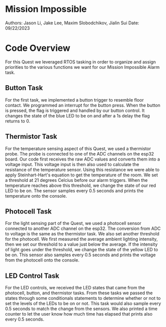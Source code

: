 # Mission Impossible
Authors: Jason Li, Jake Lee, Maxim Slobodchikov, Jialin Sui
Date: 09/22/2023

# Code Overview
For this Quest we leveraged RTOS tasking in order to organize and assign priorities to the various functions we want for our Mission Impossible Alarm task. 

## Button Task
For the first task, we implemented a button trigger to resemble floor contact. We programmed an interrupt for the button press. When the button is pressed, the flag is triggered and handled by our button control. It changes the state of the blue LED to be on and after a 1s delay the flag returns to 0.

## Thermistor Task
For the temperature sensing aspect of this Quest, we used a thermistor probe. The probe is connected to one of the ADC channels on the esp32 board. Our code first receives the raw ADC values and converts them into a voltage input. This voltage input is then also used to calculate the resistance of the temperature sensor. Using this resistance we were able to apply Steinhart-Hart's equation to get the temperature of the room. We set a threshold at 21 degrees Celcius before our alarm triggers. When the temperature reaches above this threshold, we change the state of our red LED to be on. The sensor samples every 0.5 seconds and prints the temperature onto the console.

## Photocell Task
For the light sensing part of the Quest, we used a photocell sensor connected to another ADC channel on the esp32. The conversion from ADC to voltage is the same as the thermistor task. We also set another threshold for the photocell. We first measured the average ambient lighting intensity, then we set our threshold to a value just below the average. If the intensity of light goes under the threshold, we change the state of the yellow LED to be on. This sensor also samples every 0.5 seconds and prints the voltage from the photocell onto the console.

## LED Control Task
For the LED controls, we received the LED states that came from the photocell, button, and thermistor tasks. From these tasks we passed the states through some conditionals statements to determine whether or not to set the levels of the LEDs to be on or not. This task would also sample every 0.5 seconds to match the change from the sensors. We also printed a time counter to let the user know how much time has elapsed that prints also every 0.5 seconds.

